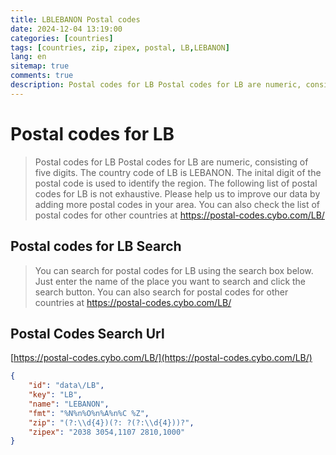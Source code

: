 ```yaml
---
title: LBLEBANON Postal codes 
date: 2024-12-04 13:19:00
categories: [countries]
tags: [countries, zip, zipex, postal, LB,LEBANON]
lang: en
sitemap: true
comments: true
description: Postal codes for LB Postal codes for LB are numeric, consisting of five digits. The country code of LB is LEBANON. The inital digit of the postal code is used to identify the region. The following list of postal codes for LB is not exhaustive. Please help us to improve our data by adding more postal codes in your area. You can also check the list of postal codes for other countries at https://postal-codes.cybo.com/LB/
---
```


# Postal codes for LB
> Postal codes for LB Postal codes for LB are numeric, consisting of five digits. The country code of LB is LEBANON. The inital digit of the postal code is used to identify the region. The following list of postal codes for LB is not exhaustive. Please help us to improve our data by adding more postal codes in your area. You can also check the list of postal codes for other countries at https://postal-codes.cybo.com/LB/

## Postal codes for LB Search 
> You can search for postal codes for LB using the search box below. Just enter the name of the place you want to search and click the search button. You can also search for postal codes for other countries at https://postal-codes.cybo.com/LB/

## Postal Codes Search Url

[https://postal-codes.cybo.com/LB/](https://postal-codes.cybo.com/LB/)
```json
{
    "id": "data\/LB",
    "key": "LB",
    "name": "LEBANON",
    "fmt": "%N%n%O%n%A%n%C %Z",
    "zip": "(?:\\d{4})(?: ?(?:\\d{4}))?",
    "zipex": "2038 3054,1107 2810,1000"
}
```
